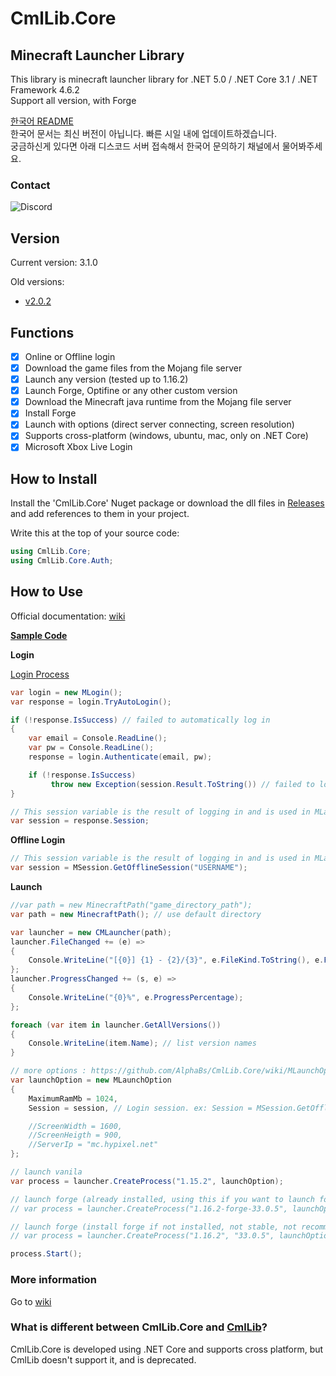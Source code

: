 # CmlLib.Core

## Minecraft Launcher Library

This library is minecraft launcher library for .NET 5.0 / .NET Core 3.1 / .NET Framework 4.6.2  
Support all version, with Forge

[한국어 README](https://github.com/AlphaBs/CmlLib.Core/blob/master/docs/README-kr.md)  
한국어 문서는 최신 버전이 아닙니다. 빠른 시일 내에 업데이트하겠습니다.  
궁금하신게 있다면 아래 디스코드 서버 접속해서 한국어 문의하기 채널에서 물어봐주세요.  

### Contact

![Discord](https://img.shields.io/discord/795952027443527690?label=discord&logo=discord&style=for-the-badge)  


## Version

Current version: 3.1.0

Old versions:
* [v2.0.2](https://github.com/AlphaBs/CmlLib.Core/tree/v2.0.2)

## Functions

-   [x] Online or Offline login
-   [x] Download the game files from the Mojang file server
-   [x] Launch any version (tested up to 1.16.2)
-   [x] Launch Forge, Optifine or any other custom version
-   [x] Download the Minecraft java runtime from the Mojang file server
-   [x] Install Forge
-   [x] Launch with options (direct server connecting, screen resolution)
-   [x] Supports cross-platform (windows, ubuntu, mac, only on .NET Core)
-   [x] Microsoft Xbox Live Login

## How to Install

Install the 'CmlLib.Core' Nuget package or download the dll files in [Releases](https://github.com/AlphaBs/CmlLib.Core/releases) and add references to them in your project.

Write this at the top of your source code:
```csharp
using CmlLib.Core;
using CmlLib.Core.Auth;
```
## How to Use

Official documentation: [wiki](https://github.com/AlphaBs/CmlLib.Core/wiki)

**[Sample Code](https://github.com/AlphaBs/CmlLib.Core/wiki/Sample-Code)**

**Login**

[Login Process](https://github.com/AlphaBs/CmlLib.Core/wiki/Login-and-Sessions)

```csharp
var login = new MLogin();
var response = login.TryAutoLogin();

if (!response.IsSuccess) // failed to automatically log in
{
    var email = Console.ReadLine();
    var pw = Console.ReadLine();
    response = login.Authenticate(email, pw);

    if (!response.IsSuccess)
         throw new Exception(session.Result.ToString()) // failed to log in
}

// This session variable is the result of logging in and is used in MLaunchOption, in the Launch part below.
var session = response.Session;
```
**Offline Login**
```csharp
// This session variable is the result of logging in and is used in MLaunchOption, in the Launch part below.
var session = MSession.GetOfflineSession("USERNAME");
```
**Launch**
```csharp
//var path = new MinecraftPath("game_directory_path");
var path = new MinecraftPath(); // use default directory

var launcher = new CMLauncher(path);
launcher.FileChanged += (e) =>
{
    Console.WriteLine("[{0}] {1} - {2}/{3}", e.FileKind.ToString(), e.FileName, e.ProgressedFileCount, e.TotalFileCount);
};
launcher.ProgressChanged += (s, e) =>
{
    Console.WriteLine("{0}%", e.ProgressPercentage);
};

foreach (var item in launcher.GetAllVersions())
{
    Console.WriteLine(item.Name); // list version names
}

// more options : https://github.com/AlphaBs/CmlLib.Core/wiki/MLaunchOption
var launchOption = new MLaunchOption
{
    MaximumRamMb = 1024,
    Session = session, // Login session. ex: Session = MSession.GetOfflineSession("hello")

    //ScreenWidth = 1600,
    //ScreenHeigth = 900,
    //ServerIp = "mc.hypixel.net"
};

// launch vanila
var process = launcher.CreateProcess("1.15.2", launchOption);

// launch forge (already installed, using this if you want to launch forge or optifine)
// var process = launcher.CreateProcess("1.16.2-forge-33.0.5", launchOption);

// launch forge (install forge if not installed, not stable, not recommended)
// var process = launcher.CreateProcess("1.16.2", "33.0.5", launchOption);

process.Start();
```
### More information

Go to [wiki](https://github.com/AlphaBs/CmlLib.Core/wiki)

### What is different between CmlLib.Core and [CmlLib](https://github.com/AlphaBs/MinecraftLauncherLibrary)?

CmlLib.Core is developed using .NET Core and supports cross platform, but CmlLib doesn't support it, and is deprecated.

